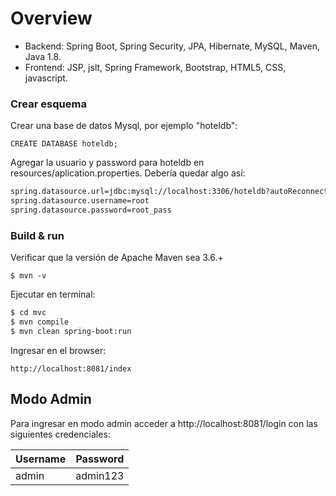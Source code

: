 # Overview
 
- Backend: Spring Boot, Spring Security, JPA, Hibernate, MySQL, Maven, Java 1.8.
- Frontend: JSP, jslt, Spring Framework, Bootstrap, HTML5, CSS, javascript.

### Crear esquema

Crear una base de datos Mysql, por ejemplo "hoteldb":

```CREATE DATABASE hoteldb;```
 
Agregar la usuario y password para hoteldb en resources/aplication.properties. Debería quedar algo así:

```sh
spring.datasource.url=jdbc:mysql://localhost:3306/hoteldb?autoReconnect=true&useUnicode=true&characterEncoding=UTF-8&allowMultiQueries=true&useSSL=false
spring.datasource.username=root
spring.datasource.password=root_pass
```

### Build & run

Verificar que la versión de Apache Maven sea 3.6.+

```$ mvn -v ```

Ejecutar en terminal:

```sh
$ cd mvc
$ mvn compile
$ mvn clean spring-boot:run
```

Ingresar en el browser:

```http://localhost:8081/index``` 

## Modo Admin

Para ingresar en modo admin acceder a http://localhost:8081/login con las siguientes credenciales:

| Username | Password |
| -------- | -------- |
| admin    | admin123 |

